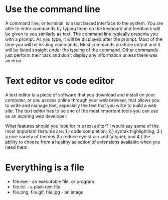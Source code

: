 # Use the command line
A command line, or terminal, is a text based interface to the system. You are able to enter commands by typing them on the keyboard and feedback will be given to you similarly as text. The command line typically presents you with a prompt. As you type, it will be displayed after the prompt. Most of the time you will be issuing commands.  Most commands produce output and it will be listed straight under the issuing of the command. Other commands just perform their task and don't display any information unless there was an error.

# Text editor vs code editor
A text editor is a piece of software that you download and install on
your computer, or you access online through your web browser, that
allows you to write and manage text, especially the text that you write
to build a web site. The text editor has to be one of the most
important tools you can use as an aspiring web developer.

What features should you look for in a text editor? I would say some
of the most important features are: 1.) code completion; 2.) syntax
highlighting; 3.) a nice variety of themes (to reduce eye strain and
fatigue); and 4.) the ability to choose from a healthy selection of
extensions available when you need them.

# Everything is a file
- file.exe - an executable file, or program.
- file.txt - a plain text file.
- file.png, file.gif, file.jpg - an image.

